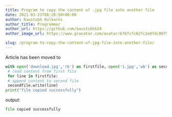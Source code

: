 ```yaml
---
title: Program to copy the content of .jpg file into another file
date: 2021-03-21T06:20:50+00:00
author: Kaustubh Kulkarni
author_title: Programmer
author_url: https://github.com/kaustubhk24
author_image_url: https://www.gravatar.com/avatar/b76fcfc82fc2e8fdc8075636f1735f61?s=200

slug: /program-to-copy-the-content-of-jpg-file-into-another-file/
---
```

Article has been moved to
```python title="Output"
with open('download.jpg','rb') as firstfile, open('1.jpg','wb') as secondfile:
 # read content from first file
 for line in firstfile:
 # append content to second file
 secondfile.write(line)
print("file copied successfully")
```

output:

```python title="file.py"
file copied successfully

```